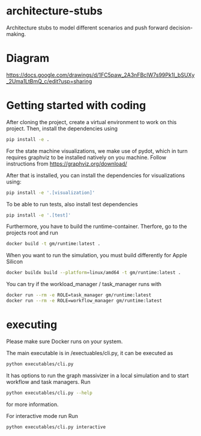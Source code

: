 # architecture-stubs
Architecture stubs to model different scenarios and push forward decision-making.

# Diagram
https://docs.google.com/drawings/d/1FC5paw_2A3nFBcIW7s99Pk1I_bSUXy_2Uma1LtBmQ_c/edit?usp=sharing



# Getting started with coding

After cloning the project, create a virtual environment to work on this project.
Then, install the dependencies using

```bash
pip install -e .
```

For the state machine visualizations, we make use of pydot, which in turn requires graphviz to be installed natively on you machine.
Follow instructions from https://graphviz.org/download/

After that is installed, you can install the dependencies for visualizations using:

```bash
pip install -e '.[visualization]'
```

To be able to run tests, also install test dependencies

```bash
pip install -e '.[test]'
```

Furthermore, you have to build the runtime-container. Therfore, go to the projects root and run

```bash
docker build -t gm/runtime:latest .
```

When you want to run the simulation, you must build differently for Apple Silicon

```bash
docker buildx build --platform=linux/amd64 -t gm/runtime:latest .
```

You can try if the workload_manager / task_manager runs with 

```bash
docker run --rm -e ROLE=task_manager gm/runtime:latest
docker run --rm -e ROLE=workflow_manager gm/runtime:latest
```

# executing

Please make sure Docker runs on your system.

The main executable is in /exectuables/cli.py, it can be executed as

```bash
python executables/cli.py
```

It has options to run the graph massivizer in a local simulation and to start workflow and task managers.
Run 
```bash
python executables/cli.py --help 
```
for more information.

For interactive mode run 
Run 
```bash
python executables/cli.py interactive
```
